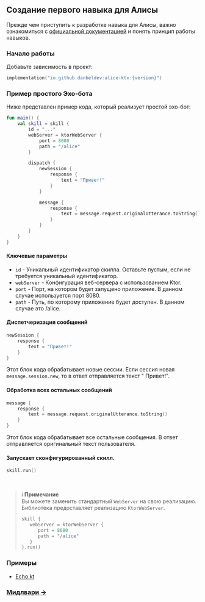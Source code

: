 ## Создание первого навыка для Алисы

Прежде чем приступить к разработке навыка для Алисы, важно ознакомиться
с [официальной документацией](https://yandex.ru/dev/dialogs/alice/doc/) и понять принцип работы навыков.

### Начало работы

Добавьте зависимость в проект:

```kotlin
implementation("io.github.danbeldev:alice-ktx:{version}")
```

### Пример простого Эхо-бота

Ниже представлен пример кода, который реализует простой эхо-бот:

```kotlin
fun main() {
    val skill = skill {
        id = "..."
        webServer = ktorWebServer {
            port = 8080
            path = "/alice"
        }

        dispatch {
            newSession {
                response {
                    text = "Привет!"
                }
            }

            message {
                response {
                    text = message.request.originalUtterance.toString()
                }
            }
        }
    }
}
```

#### Ключевые параметры

- `id` - Уникальный идентификатор скилла. Оставьте пустым, если не требуется уникальный идентификатор.
- `webServer` - Конфигурация веб-сервера с использованием Ktor.
- `port` - Порт, на котором будет запущено приложение. В данном случае используется порт 8080.
- `path` - Путь, по которому приложение будет доступен. В данном случае это /alice.

#### Диспетчеризация сообщений

```kotlin
newSession {
    response {
        text = "Привет!"
    }
}
```

Этот блок кода обрабатывает новые сессии. Если сессия новая `message.session.new`, то в ответ отправляется текст "
Привет!".

#### Обработка всех остальных сообщений

```kotlin
message {
    response {
        text = message.request.originalUtterance.toString()
    }
}
```

Этот блок кода обрабатывает все остальные сообщения. В ответ отправляется оригинальный текст пользователя.

#### Запускает сконфигурированный скилл.

```kotlin
skill.run()
```

<br>

> ℹ️ **Примечание**  
> Вы можете заменить стандартный `WebServer` на свою реализацию. Библиотека предоставляет
> реализацию `KtorWebServer`.
>```kotlin
>skill {
>    webServer = ktorWebServer {
>       port = 8080
>       path = "/alice" 
>    }
>}.run()
> ```

### Примеры

- [Echo.kt](../examples/src/main/kotlin/com/github/examples/Echo.kt)

### [Мидлвари ->](Мидлвари.md)
